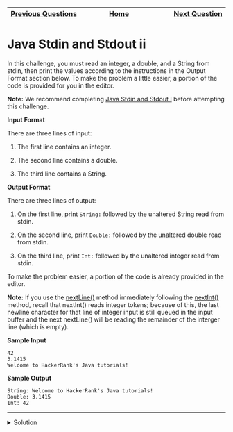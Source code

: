 | <img width=1000>[Previous Questions](https://github.com/Kevin-Lago/java-hackerrank-solutions/tree/main/src/introduction/java_if_else)</img> | <img width=1000>[Home](https://github.com/Kevin-Lago/java-hackerrank-solutions)</img> | <img width=1000>[Next Question](https://github.com/Kevin-Lago/java-hackerrank-solutions/tree/main/src/introduction/java_output_formatting)</img> |
|:---|:---:|---:|

# Java Stdin and Stdout ii

In this challenge, you must read an integer, a double, and a String from stdin, then print the values according to the instructions in the Output Format section below. To make the problem a little easier, a portion of the code is provided for you in the editor.

__Note:__ We recommend completing [Java Stdin and Stdout I](https://www.hackerrank.com/challenges/java-stdin-and-stdout-1/problem?isFullScreen=true) before attempting this challenge.

__Input Format__

There are three lines of input:

1. The first line contains an integer.

2. The second line contains a double.

3. The third line contains a String.

__Output Format__

There are three lines of output:

1. On the first line, print ```String:``` followed by the unaltered String read from stdin.

2. On the second line, print ```Double:``` followed by the unaltered double read from stdin.

3. On the third line, print ```Int:``` followed by the unaltered integer read from stdin.

To make the problem easier, a portion of the code is already provided in the editor.

__Note:__ If you use the [nextLine()](https://docs.oracle.com/javase/8/docs/api/java/util/Scanner.html#nextLine--) method immediately following the [nextInt()](https://docs.oracle.com/javase/8/docs/api/java/util/Scanner.html#nextInt--) method, recall that nextInt() reads integer tokens; because of this, the last newline character for that line of integer input is still queued in the input buffer and the next nextLine() will be reading the remainder of the interger line (which is empty).

__Sample Input__

```
42
3.1415
Welcome to HackerRank's Java tutorials!
```

__Sample Output__

```
String: Welcome to HackerRank's Java tutorials!
Double: 3.1415
Int: 42
```

---

<details><summary>Solution</summary>
    
```java
public static void main(String[] args) {
    Scanner scan = new Scanner(System.in);
    int i = scan.nextInt();
    double d = scan.nextDouble();
    scan.nextLine();
    String s = scan.nextLine();

    System.out.println("String: " + s);
    System.out.println("Double: " + d);
    System.out.println("Int: " + i);
}
```
</details>
